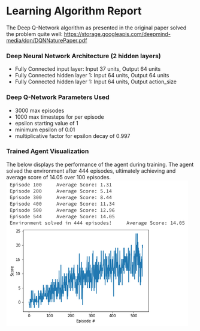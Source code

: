 # Learning Algorithm Report
The Deep Q-Network algorithm as presented in the original paper solved the problem quite well: https://storage.googleapis.com/deepmind-media/dqn/DQNNaturePaper.pdf

### Deep Neural Network Architecture (2 hidden layers)
* Fully Connected input layer: Input 37 units, Output 64 units
* Fully Connected hidden layer 1: Input 64 units, Output 64 units
* Fully Connected hidden layer 1: Input 64 units, Output action_size

### Deep Q-Network Parameters Used
* 3000 max episodes
* 1000 max timesteps for per episode
* epsilon starting value of 1
* minimum epsilon of 0.01
* multiplicative factor for epsilon decay of 0.997

### Trained Agent Visualization
The below displays the performance of the agent during training. The agent solved the environment after 444 episodes, ultimately achieving and average score of 14.05 over 100 episodes.
![results](trained_agent.png)
